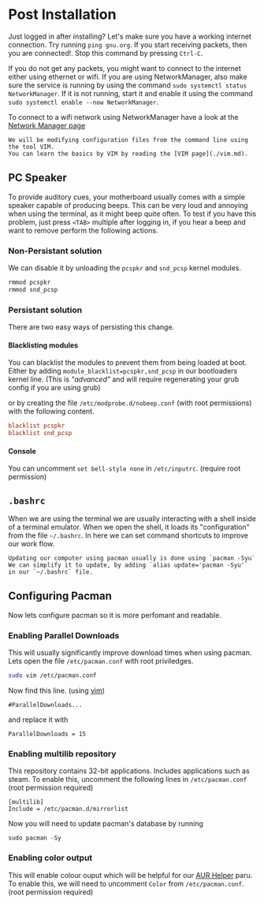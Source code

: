 # Post Installation

Just logged in after installing? Let's make sure you have a working internet connection.
Try running `ping gnu.org`. If you start receiving packets, then you are connected!. Stop this
command by pressing `Ctrl-C`. 

If you do not get any packets, you might want to connect to the
internet either using ethernet or wifi. If you are using NetworkManager, also make sure the service
is running by using the command `sudo systemctl status NetworkManager`. If it is not running, start it and enable it using the command `sudo systemctl enable --now NetworkManager`.

To connect to a wifi network using NetworkManager have a look at the 
[Network Manager page](./network-manager.html)

```admonish info
We will be modifying configuration files from the command line using the tool VIM.
You can learn the basics by VIM by reading the [VIM page](./vim.md).
```

## PC Speaker

To provide auditory cues, your motherboard usually comes with a simple speaker capable
of producing beeps. This can be very loud and annoying when using the terminal, as it
might beep quite often. To test if you have this problem, just press `<TAB>` multiple
after logging in, if you hear a beep and want to remove perform the following actions.

### Non-Persistant solution

We can disable it by unloading the `pcspkr` and `snd_pcsp` kernel modules.

```sh
rmmod pcspkr
rmmod snd_pcsp
```

### Persistant solution

There are two easy ways of persisting this change.

#### Blacklisting modules

You can blacklist the modules to prevent them from being loaded at boot.
Either by adding `module_blacklist=pcspkr,snd_pcsp` in our bootloaders kernel line.
(This is <i>"advanced"</i> and will require regenerating your grub config if you are using grub)

or by creating the file `/etc/modprobe.d/nobeep.conf` (with root permissions) with the 
following content.

```conf
blacklist pcspkr
blacklist snd_pcsp
```

#### Console

You can uncomment `set bell-style none` in `/etc/inputrc`. (require root permission)

## `.bashrc`

When we are using the terminal we are usually interacting with a shell inside of a terminal emulator.
When we open the shell, it loads its "configuration" from the file `~/.bashrc`. In here we can set
command shortcuts to improve our work flow.

```admonish example
Updating our computer using pacman usually is done using `pacman -Syu`
We can simplify it to update, by adding `alias update='pacman -Syu'` in our `~/.bashrc` file.
```


## Configuring Pacman

Now lets configure pacman so it is more perfomant and readable.

### Enabling Parallel Downloads

This will usually significantly improve download times when using pacman.
Lets open the file `/etc/pacman.conf` with root priviledges.
```sh
sudo vim /etc/pacman.conf
```

Now find this line. (using [vim](./vim.md))
```
#ParallelDownloads...
```

and replace it with
```
ParallelDownloads = 15
```

### Enabling multilib repository

This repository contains 32-bit applications. Includes applications such as steam.
To enable this, uncomment the following lines in `/etc/pacman.conf` (root permission required)
```
[multilib]
Include = /etc/pacman.d/mirrorlist
```

Now you will need to update pacman's database by running
```
sudo pacman -Sy
```

### Enabling color output

This will enable colour ouput which will be helpful for our [AUR Helper](./paru.md) paru.
To enable this, we will need to uncomment `Color` from `/etc/pacman.conf`. (root permission required)


